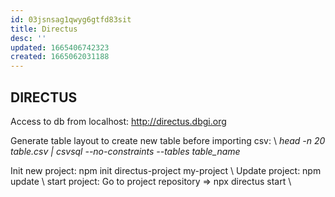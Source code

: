 ```yaml
---
id: 03jsnsag1qwyg6gtfd83sit
title: Directus
desc: ''
updated: 1665406742323
created: 1665062031188
---
```


## DIRECTUS

Access to db from localhost: http://directus.dbgi.org

Generate table layout to create new table before importing csv: \\
*head -n 20 table.csv | csvsql --no-constraints --tables table_name* 

Init new project: npm init directus-project my-project \\
Update project: npm update \\
start project: Go to project repository => npx directus start \\